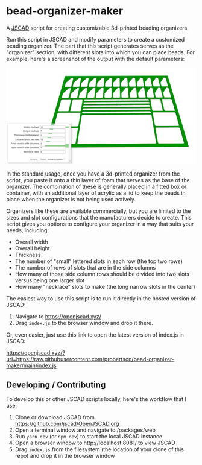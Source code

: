 # bead-organizer-maker

A [JSCAD](https://github.com/jscad) script for creating customizable 3d-printed beading organizers.

Run this script in JSCAD and modify parameters to create a customized beading organizer.
The part that this script generates serves as the "organizer" section, with different 
slots into which you can place beads. For example, here's a screenshot of the output
with the default parameters:

![A screenshot of the JSCAD application window. The window includes a GUI showing the default parameters and also the generated output of this repository's code -- a 3d model that is a flat rectangular prism with multiple slots into which beads can be placed.](./img/jscad-bead-organizer-screenshot.png)

In the standard usage, once you have a 3d-printed organizer from the script, you paste
it onto a thin layer of foam that serves as the base of the organizer. The combination 
of these is generally placed in a fitted box or container, with an additional layer
of acrylic as a lid to keep the beads in place when the organizer is not being used
actively.

Organizers like these are available commercially, but you are limited to the sizes
and slot configurations that the manufacturers decide to create. This script gives you
options to configure your organizer in a way that suits your needs, including:

- Overall width
- Overall height
- Thickness
- The number of "small" lettered slots in each row (the top two rows)
- The number of rows of slots that are in the side columns
- How many of those side column rows should be divided into two slots versus being one larger slot
- How many "necklace" slots to make (the long narrow slots in the center)

The easiest way to use this script is to run it directly in the hosted version of JSCAD:

1. Navigate to https://openjscad.xyz/
2. Drag `index.js` to the browser window and drop it there.

Or, even easier, just use this link to open the latest version of index.js in JSCAD:

https://openjscad.xyz/?uri=https://raw.githubusercontent.com/probertson/bead-organizer-maker/main/index.js

## Developing / Contributing

To develop this or other JSCAD scripts locally, here's the workflow that I use:

1. Clone or download JSCAD from https://github.com/jscad/OpenJSCAD.org
2. Open a terminal window and navigate to <Your JSCAD folder>/packages/web
3. Run `yarn dev` (or `npm dev`) to start the local JSCAD instance
4. Open a browser window to http://localhost:8081/ to view JSCAD
5. Drag `index.js` from the filesystem (the location of your clone of this repo) and drop it in the browser window

